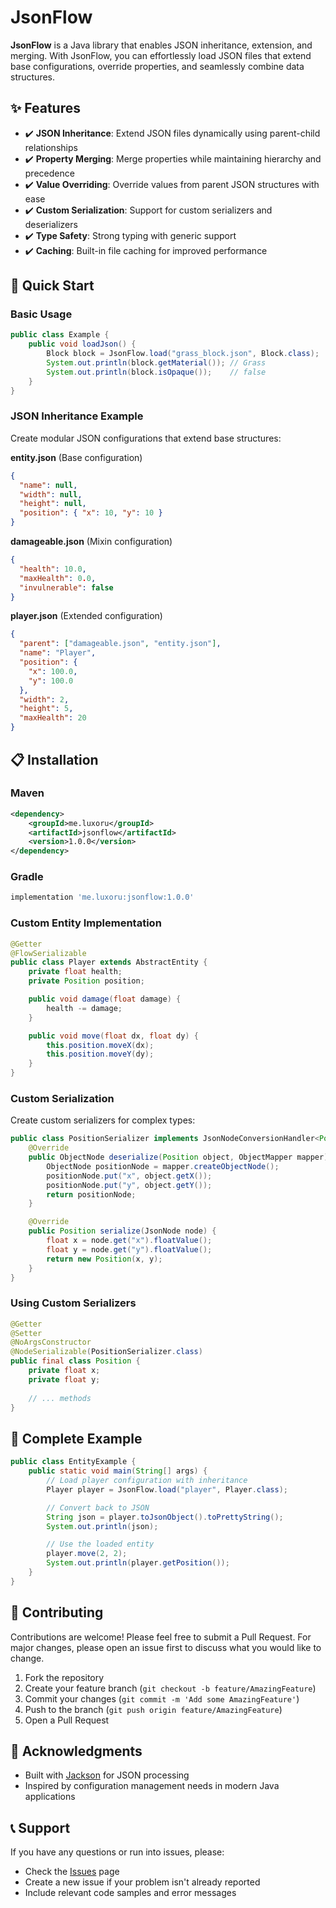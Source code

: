 # JsonFlow



**JsonFlow** is a Java library that enables JSON inheritance, extension, and merging. With JsonFlow, you can effortlessly load JSON files that extend base configurations, override properties, and seamlessly combine data structures.

## ✨ Features

- ✔️ **JSON Inheritance**: Extend JSON files dynamically using parent-child relationships
- ✔️ **Property Merging**: Merge properties while maintaining hierarchy and precedence
- ✔️ **Value Overriding**: Override values from parent JSON structures with ease
- ✔️ **Custom Serialization**: Support for custom serializers and deserializers
- ✔️ **Type Safety**: Strong typing with generic support
- ✔️ **Caching**: Built-in file caching for improved performance

## 🚀 Quick Start

### Basic Usage

```java
public class Example {
    public void loadJson() {
        Block block = JsonFlow.load("grass_block.json", Block.class);
        System.out.println(block.getMaterial()); // Grass
        System.out.println(block.isOpaque());    // false
    }
}
```

### JSON Inheritance Example

Create modular JSON configurations that extend base structures:

**entity.json** (Base configuration)
```json
{
  "name": null,
  "width": null,
  "height": null,
  "position": { "x": 10, "y": 10 }
}
```

**damageable.json** (Mixin configuration)
```json
{
  "health": 10.0,
  "maxHealth": 0.0,
  "invulnerable": false
}
```

**player.json** (Extended configuration)
```json
{
  "parent": ["damageable.json", "entity.json"],
  "name": "Player",
  "position": {
    "x": 100.0,
    "y": 100.0
  },
  "width": 2,
  "height": 5,
  "maxHealth": 20
}
```

## 📋 Installation

### Maven
```xml
<dependency>
    <groupId>me.luxoru</groupId>
    <artifactId>jsonflow</artifactId>
    <version>1.0.0</version>
</dependency>
```

### Gradle
```gradle
implementation 'me.luxoru:jsonflow:1.0.0'
```



### Custom Entity Implementation

```java
@Getter
@FlowSerializable
public class Player extends AbstractEntity {
    private float health;
    private Position position;

    public void damage(float damage) {
        health -= damage;
    }

    public void move(float dx, float dy) {
        this.position.moveX(dx);
        this.position.moveY(dy);
    }
}
```

### Custom Serialization

Create custom serializers for complex types:

```java
public class PositionSerializer implements JsonNodeConversionHandler<Position> {
    @Override
    public ObjectNode deserialize(Position object, ObjectMapper mapper) {
        ObjectNode positionNode = mapper.createObjectNode();
        positionNode.put("x", object.getX());
        positionNode.put("y", object.getY());
        return positionNode;
    }

    @Override
    public Position serialize(JsonNode node) {
        float x = node.get("x").floatValue();
        float y = node.get("y").floatValue();
        return new Position(x, y);
    }
}
```

### Using Custom Serializers

```java
@Getter
@Setter
@NoArgsConstructor
@NodeSerializable(PositionSerializer.class)
public final class Position {
    private float x;
    private float y;
    
    // ... methods
}
```

## 📖 Complete Example

```java
public class EntityExample {
    public static void main(String[] args) {
        // Load player configuration with inheritance
        Player player = JsonFlow.load("player", Player.class);

        // Convert back to JSON
        String json = player.toJsonObject().toPrettyString();
        System.out.println(json);

        // Use the loaded entity
        player.move(2, 2);
        System.out.println(player.getPosition());
    }
}
```

## 🤝 Contributing

Contributions are welcome! Please feel free to submit a Pull Request. For major changes, please open an issue first to discuss what you would like to change.

1. Fork the repository
2. Create your feature branch (`git checkout -b feature/AmazingFeature`)
3. Commit your changes (`git commit -m 'Add some AmazingFeature'`)
4. Push to the branch (`git push origin feature/AmazingFeature`)
5. Open a Pull Request

## 🙏 Acknowledgments

- Built with [Jackson](https://github.com/FasterXML/jackson) for JSON processing
- Inspired by configuration management needs in modern Java applications

## 📞 Support

If you have any questions or run into issues, please:
- Check the [Issues](../../issues) page
- Create a new issue if your problem isn't already reported
- Include relevant code samples and error messages
